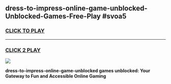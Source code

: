 
## dress-to-impress-online-game-unblocked-Unblocked-Games-Free-Play #svoa5
<h3>
<a href="https://us.freeplayer.one?title=dress-to-impress-online-game-unblocked&ref=9M">CLICK TO PLAY</a></h3>
<hr>

<h3>
<a href="https://us.freeplayer.one?title=dress-to-impress-online-game-unblocked&ref=9M">CLICK 2 PLAY</a>
  
</h3>

<a href="https://us.freeplayer.one?title=dress-to-impress-online-game-unblocked&ref=9M"><img src="https://clearcache.store/games.png"></a>


**dress-to-impress-online-game-unblocked games unblocked: Your Gateway to Fun and Accessible Online Gaming**
